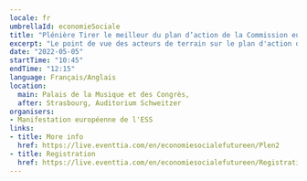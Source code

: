 ```yaml
---
locale: fr
umbrellaId: economieSociale
title: "Plénière Tirer le meilleur du plan d’action de la Commission européenne pour l’économie sociale."
excerpt: "Le point de vue des acteurs de terrain sur le plan d'action de la Commission européenne pour l’économie sociale."
date: "2022-05-05"
startTime: "10:45"
endTime: "12:15"
language: Français/Anglais
location:
  main: Palais de la Musique et des Congrès,
  after: Strasbourg, Auditorium Schweitzer
organisers:
- Manifestation européenne de l'ESS
links:
- title: More info
  href: https://live.eventtia.com/en/economiesocialefutureen/Plen2
- title: Registration
  href: https://live.eventtia.com/en/economiesocialefutureen/Registration
---
```

